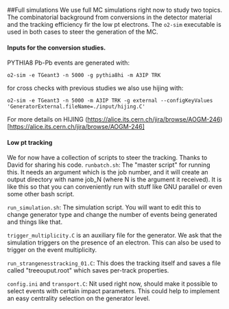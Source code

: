 ##Full simulations
We use full MC simulations right now to study two topics. The combinatorial background from conversions in the detector material and the tracking efficiency fir the low pt electrons.
The `o2-sim` executable is used in both cases to steer the generation of the MC.
#### Inputs for the conversion studies.
PYTHIA8 Pb-Pb events are generated with:
```
o2-sim -e TGeant3 -n 5000 -g pythia8hi -m A3IP TRK
```
for cross checks with previous studies we also use hijing with:
```
o2-sim -e TGeant3 -n 5000 -m A3IP TRK -g external --configKeyValues 'GeneratorExternal.fileName=./input/hijing.C'
```
For more details on HIJING
(https://alice.its.cern.ch/jira/browse/AOGM-246)[https://alice.its.cern.ch/jira/browse/AOGM-246]

#### Low pt tracking
We for now have a collection of scripts to steer the tracking. Thanks to David for sharing his code.
`runbatch.sh`: The "master script" for running this. It needs an argument which is the job number, and it will create an output directory with name job_N (where N is the argument it received). It is like this so that you can conveniently run with stuff like GNU parallel or even some other bash script.

`run_simulation.sh`: The simulation script. You will want to edit this to change generator type and change the number of events being generated and things like  that.

`trigger_multiplicity.C` is an auxiliary file for the generator. We ask that the simulation triggers on the presence of an electron. This can also be used to trigger on the event multiplicity.

`run_strangenesstracking_01.C`: This does the tracking itself and saves a file called "treeouput.root" which saves per-track properties.

`config.ini` and `transport.C`: Nit used right now, should make it possible to select events with certain impact parameters. This could help to implement an easy centrality selection on the generator level.
